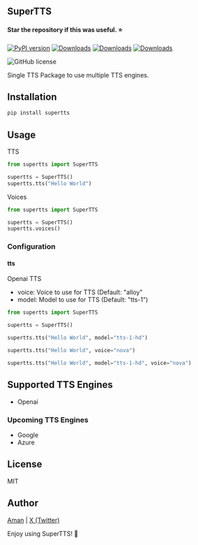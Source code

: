 ## SuperTTS

#### Star the repository if this was useful. ⭐️

[![PyPI version](https://badge.fury.io/py/supertts.svg)](https://badge.fury.io/py/supertts)
[![Downloads](https://pepy.tech/badge/supertts)](https://pepy.tech/project/supertts)
[![Downloads](https://pepy.tech/badge/supertts/month)](https://pepy.tech/project/supertts/month)
[![Downloads](https://pepy.tech/badge/supertts/week)](https://pepy.tech/project/supertts/week)

![GitHub license](https://img.shields.io/github/license/onlyoneaman/supertts)

Single TTS Package to use multiple TTS engines.

## Installation

```bash
pip install supertts
```

## Usage

TTS
```python
from supertts import SuperTTS

supertts = SuperTTS()
supertts.tts("Hello World")
```

Voices
```python
from supertts import SuperTTS

supertts = SuperTTS()
supertts.voices()
```

### Configuration

#### tts

Openai TTS
- voice: Voice to use for TTS (Default: "alloy"
- model: Model to use for TTS (Default: "tts-1")

```python
from supertts import SuperTTS

supertts = SuperTTS()

supertts.tts("Hello World", model="tts-1-hd")

supertts.tts("Hello World", voice="nova")

supertts.tts("Hello World", model="tts-1-hd", voice="nova")
```


## Supported TTS Engines

- Openai

### Upcoming TTS Engines

- Google
- Azure

## License

MIT

## Author

[Aman](https://amankumar.ai) | [X (Twitter)](https://twitter.com/onlyoneaman)

Enjoy using SuperTTS! 🚀
